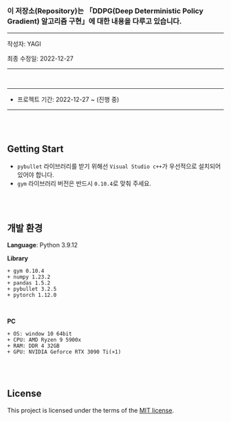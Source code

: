 ### 이 저장소(Repository)는 「DDPG(Deep Deterministic Policy Gradient) 알고리즘 구현」에 대한 내용을 다루고 있습니다.

***
작성자: YAGI<br>

최종 수정일: 2022-12-27
***

<br>

***
+ 프로젝트 기간: 2022-12-27 ~ (진행 중)
***

<br><br>

## Getting Start
* `pybullet` 라이브러리를 받기 위해선 `Visual Studio c++`가 우선적으로 설치되어 있어야 합니다.
* `gym` 라이브러리 버전은 반드시 `0.10.4`로 맞춰 주세요.

<br><br>

## 개발 환경
**Language**: Python 3.9.12

**Library**

    + gym 0.10.4
    + numpy 1.23.2
    + pandas 1.5.2
    + pybullet 3.2.5
    + pytorch 1.12.0

<br>

**PC**

    + OS: window 10 64bit
    + CPU: AMD Ryzen 9 5900x
    + RAM: DDR 4 32GB
    + GPU: NVIDIA Geforce RTX 3090 Ti(×1)

<br><br>

## License
This project is licensed under the terms of the [MIT license](https://github.com/YAGI0423/DDPG/blob/main/LICENSE).